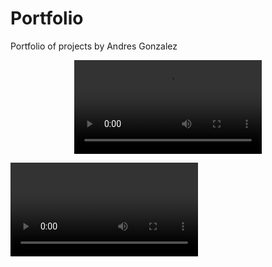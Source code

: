 # Portfolio
Portfolio of projects by Andres Gonzalez


<p align="center">
  <video src="https://github.com/AndyDunkelHell/Portfolio/blob/main/OtherProjects/Media/SmallTeaser_tiny.mp4" alt="Hand Final preview"/>
</p>


<video align="center">
https://github.com/AndyDunkelHell/Portfolio/assets/58504780/df2ceb39-d20e-4af1-a1f4-2d4cb62cb68e
</video>
